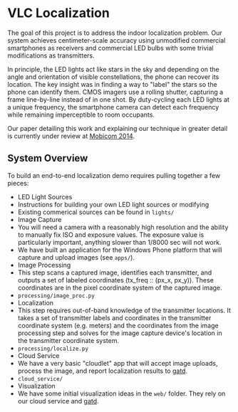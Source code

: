 VLC Localization
================

The goal of this project is to address the indoor localization problem. Our
system achieves centimeter-scale accuracy using unmodified commercial
smartphones as receivers and commercial LED bulbs with some trivial
modifications as transmitters.

In principle, the LED lights act like stars in the sky and depending on the
angle and orientation of visible constellations, the phone can recover its
location. The key insight was in finding a way to "label" the stars so the phone
can identify them. CMOS imagers use a rolling shutter, capturing a frame
line-by-line instead of in one shot. By duty-cycling each LED lights at a unique
frequency, the smartphone camera can detect each frequency while remaining
imperceptible to room occupants.

Our paper detailing this work and explaining our technique in greater detail is
currently under review at [Mobicom 2014](http://www.sigmobile.org/mobicom/2014/).

System Overview
---------------

To build an end-to-end localization demo requires pulling together a few pieces:

 * LED Light Sources
  * Instructions for building your own LED light sources or modifying
  * Existing commerical sources can be found in `lights/`
 * Image Capture
  * You will need a camera with a reasonably high resolution and the
    ability to manually fix ISO and exposure values. The exposure value is
    particularly important, anything slower than 1/8000 sec will not work.
  * We have built an application for the Windows Phone platform that will
    capture and upload images (see `apps/`).
 * Image Processing
  * This step scans a captured image, identifies each transmitter, and
    outputs a set of labeled coordinates (tx_freq :: (px_x, px_y)). These
    coordinates are in the pixel coordinate system of the captured image.
  * `processing/image_proc.py`
 * Localization
  * This step requires out-of-band knowledge of the transmitter locations.
    It takes a set of transmitter labels and coordinates in the
    transmitter coordinate system (e.g. meters) and the coordinates from
    the image processing step and solves for the image capture device's
    location in the transmitter coordinate system.
  * `processing/localize.py`
 * Cloud Service
  * We have a very basic "cloudlet" app that will accept image uploads,
     process the image, and report localization results to [gatd].
  * `cloud_service/`
 * Visualization
  * We have some initial visualization ideas in the `web/` folder. They
    rely on our cloud service and [gatd][gatd].

[gatd]: https://github.com/lab11/gatd/ "GATD Homepage"
